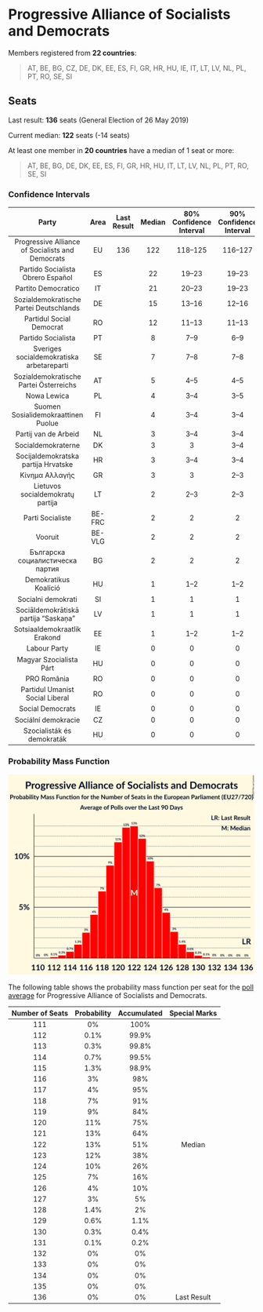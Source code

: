 # Progressive Alliance of Socialists and Democrats

Members registered from **22 countries**:

> AT, BE, BG, CZ, DE, DK, EE, ES, FI, GR, HR, HU, IE, IT, LT, LV, NL, PL, PT, RO, SE, SI

## Seats

Last result: **136** seats (General Election of 26 May 2019)

Current median: **122** seats (-14 seats)

At least one member in **20 countries** have a median of 1 seat or more:

> AT, BE, BG, DE, DK, EE, ES, FI, GR, HR, HU, IT, LT, LV, NL, PL, PT, RO, SE, SI

### Confidence Intervals

| Party | Area | Last Result | Median | 80% Confidence Interval | 90% Confidence Interval | 95% Confidence Interval | 99% Confidence Interval |
|:-----:|:----:|:-----------:|:------:|:-----------------------:|:-----------------------:|:-----------------------:|:-----------------------:|
| Progressive Alliance of Socialists and Democrats | EU | 136 | 122 | 118–125 | 116–127 | 116–127 | 114–129 |
| Partido Socialista Obrero Español | ES | | 22 | 19–23 | 19–23 | 19–24 | 18–24 |
| Partito Democratico | IT | | 21 | 20–23 | 19–23 | 18–24 | 16–25 |
| Sozialdemokratische Partei Deutschlands | DE | | 15 | 13–16 | 12–16 | 12–17 | 11–18 |
| Partidul Social Democrat | RO | | 12 | 11–13 | 11–13 | 11–13 | 11–14 |
| Partido Socialista | PT | | 8 | 7–9 | 6–9 | 6–9 | 6–9 |
| Sveriges socialdemokratiska arbetareparti | SE | | 7 | 7–8 | 7–8 | 7–8 | 6–9 |
| Sozialdemokratische Partei Österreichs | AT | | 5 | 4–5 | 4–5 | 4–5 | 4–6 |
| Nowa Lewica | PL | | 4 | 3–4 | 3–5 | 3–5 | 2–5 |
| Suomen Sosialidemokraattinen Puolue | FI | | 4 | 3–4 | 3–4 | 3–4 | 3–4 |
| Partij van de Arbeid | NL | | 3 | 3–4 | 3–4 | 3–4 | 3–4 |
| Socialdemokraterne | DK | | 3 | 3 | 3–4 | 2–4 | 2–4 |
| Socijaldemokratska partija Hrvatske | HR | | 3 | 3–4 | 3–4 | 3–4 | 3–4 |
| Κίνημα Αλλαγής | GR | | 3 | 3 | 2–3 | 2–4 | 2–4 |
| Lietuvos socialdemokratų partija | LT | | 2 | 2–3 | 2–3 | 2–3 | 2–3 |
| Parti Socialiste | BE-FRC | | 2 | 2 | 2 | 2 | 2 |
| Vooruit | BE-VLG | | 2 | 2 | 2 | 2 | 2 |
| Българска социалистическа партия | BG | | 2 | 2 | 2 | 2 | 2 |
| Demokratikus Koalíció | HU | | 1 | 1–2 | 1–2 | 0–2 | 0–2 |
| Socialni demokrati | SI | | 1 | 1 | 1 | 1 | 0–1 |
| Sociāldemokrātiskā partija “Saskaņa” | LV | | 1 | 1 | 1 | 1 | 1 |
| Sotsiaaldemokraatlik Erakond | EE | | 1 | 1–2 | 1–2 | 1–2 | 1–2 |
| Labour Party | IE | | 0 | 0 | 0 | 0 | 0–1 |
| Magyar Szocialista Párt | HU | | 0 | 0 | 0 | 0 | 0 |
| PRO România | RO | | 0 | 0 | 0 | 0 | 0 |
| Partidul Umanist Social Liberal | RO | | 0 | 0 | 0 | 0 | 0 |
| Social Democrats | IE | | 0 | 0 | 0 | 0 | 0–1 |
| Sociální demokracie | CZ | | 0 | 0 | 0 | 0 | 0 |
| Szocialisták és demokraták | HU | | 0 | 0 | 0 | 0 | 0 |

### Probability Mass Function

![Graph with seats probability mass function not yet produced](average-2024-07-31-seats-pmf-progressiveallianceofsocialistsanddemocrats.png "Seats Probability Mass Function")

The following table shows the probability mass function per seat for the [poll average](average-2024-07-31.html) for Progressive Alliance of Socialists and Democrats.

| Number of Seats | Probability | Accumulated | Special Marks |
|:---------------:|:-----------:|:-----------:|:-------------:|
| 111 | 0% | 100% |  |
| 112 | 0.1% | 99.9% |  |
| 113 | 0.3% | 99.8% |  |
| 114 | 0.7% | 99.5% |  |
| 115 | 1.3% | 98.9% |  |
| 116 | 3% | 98% |  |
| 117 | 4% | 95% |  |
| 118 | 7% | 91% |  |
| 119 | 9% | 84% |  |
| 120 | 11% | 75% |  |
| 121 | 13% | 64% |  |
| 122 | 13% | 51% | Median |
| 123 | 12% | 38% |  |
| 124 | 10% | 26% |  |
| 125 | 7% | 16% |  |
| 126 | 4% | 10% |  |
| 127 | 3% | 5% |  |
| 128 | 1.4% | 2% |  |
| 129 | 0.6% | 1.1% |  |
| 130 | 0.3% | 0.4% |  |
| 131 | 0.1% | 0.2% |  |
| 132 | 0% | 0% |  |
| 133 | 0% | 0% |  |
| 134 | 0% | 0% |  |
| 135 | 0% | 0% |  |
| 136 | 0% | 0% | Last Result |


